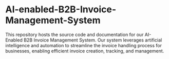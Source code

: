 # AI-enabled-B2B-Invoice-Management-System
This repository hosts the source code and documentation for our AI-Enabled B2B Invoice Management System. Our system leverages artificial intelligence and automation to streamline the invoice handling process for businesses, enabling efficient invoice creation, tracking, and management.
